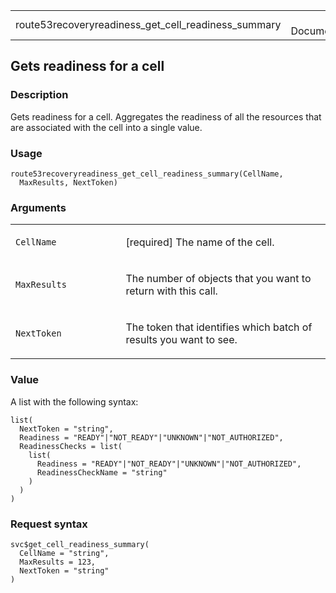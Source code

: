 <table style="width: 100%;">
<tbody>
<tr class="odd">
<td>route53recoveryreadiness_get_cell_readiness_summary</td>
<td style="text-align: right;">R Documentation</td>
</tr>
</tbody>
</table>

## Gets readiness for a cell

### Description

Gets readiness for a cell. Aggregates the readiness of all the resources
that are associated with the cell into a single value.

### Usage

    route53recoveryreadiness_get_cell_readiness_summary(CellName,
      MaxResults, NextToken)

### Arguments

<table>
<colgroup>
<col style="width: 35%" />
<col style="width: 65%" />
</colgroup>
<tbody>
<tr class="odd">
<td><code
id="route53recoveryreadiness_get_cell_readiness_summary_:_CellName">CellName</code></td>
<td><p>[required] The name of the cell.</p></td>
</tr>
<tr class="even">
<td><code
id="route53recoveryreadiness_get_cell_readiness_summary_:_MaxResults">MaxResults</code></td>
<td><p>The number of objects that you want to return with this
call.</p></td>
</tr>
<tr class="odd">
<td><code
id="route53recoveryreadiness_get_cell_readiness_summary_:_NextToken">NextToken</code></td>
<td><p>The token that identifies which batch of results you want to
see.</p></td>
</tr>
</tbody>
</table>

### Value

A list with the following syntax:

    list(
      NextToken = "string",
      Readiness = "READY"|"NOT_READY"|"UNKNOWN"|"NOT_AUTHORIZED",
      ReadinessChecks = list(
        list(
          Readiness = "READY"|"NOT_READY"|"UNKNOWN"|"NOT_AUTHORIZED",
          ReadinessCheckName = "string"
        )
      )
    )

### Request syntax

    svc$get_cell_readiness_summary(
      CellName = "string",
      MaxResults = 123,
      NextToken = "string"
    )
